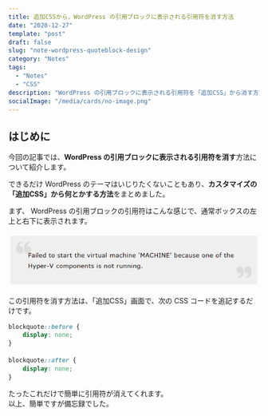```yaml
---
title: 追加CSSから、WordPress の引用ブロックに表示される引用符を消す方法
date: "2020-12-27"
template: "post"
draft: false
slug: "note-wordpress-quoteblock-design"
category: "Notes"
tags:
  - "Notes"
  - "CSS"
description: "WordPress の引用ブロックに表示される引用符を「追加CSS」から消す方法について紹介します。"
socialImage: "/media/cards/no-image.png"
---
```


## はじめに

今回の記事では、**WordPress の引用ブロックに表示される引用符を消す**方法について紹介します。

できるだけ WordPress のテーマはいじりたくないこともあり、**カスタマイズの「追加CSS」から何とかする方法**をまとめました。

まず、 WordPress の引用ブロックの引用符はこんな感じで、通常ボックスの左上と右下に表示されます。

![img](../../static/media/2020-12-27-note-wordpress-quoteblock-design/image-1.png)

この引用符を消す方法は、「追加CSS」画面で、次の CSS コードを追記するだけです。

``` css
blockquote::before {
    display: none;
}

blockquote::after {
    display: none;
}
```

たったこれだけで簡単に引用符が消えてくれます。  
以上、簡単ですが備忘録でした。